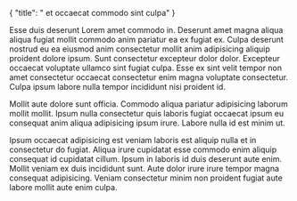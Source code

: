 {
  "title": " et occaecat commodo sint culpa"
}

Esse duis deserunt Lorem amet commodo in. Deserunt amet magna aliqua aliqua fugiat mollit commodo anim pariatur ea ex fugiat ex. Culpa deserunt nostrud eu ea eiusmod anim consectetur mollit anim adipisicing aliquip proident dolore ipsum. Sunt consectetur excepteur dolor dolor. Excepteur occaecat voluptate ullamco sint fugiat culpa. Esse ex sint velit tempor non amet consectetur occaecat consectetur enim magna voluptate consectetur. Culpa ipsum labore nulla tempor incididunt nisi proident id.

Mollit aute dolore sunt officia. Commodo aliqua pariatur adipisicing laborum mollit mollit. Ipsum nulla consectetur quis laboris fugiat occaecat ipsum eu consequat anim aliqua adipisicing ipsum irure. Labore nulla id est minim ut.

Ipsum occaecat adipisicing est veniam laboris est aliquip nulla et in consectetur do fugiat. Aliqua irure cupidatat esse commodo enim aliquip consequat id cupidatat cillum. Ipsum in laboris id duis deserunt aute enim. Mollit veniam ex duis incididunt sunt. Aute dolor irure irure tempor magna consequat adipisicing. Veniam consectetur minim non proident fugiat aute labore mollit aute enim culpa.